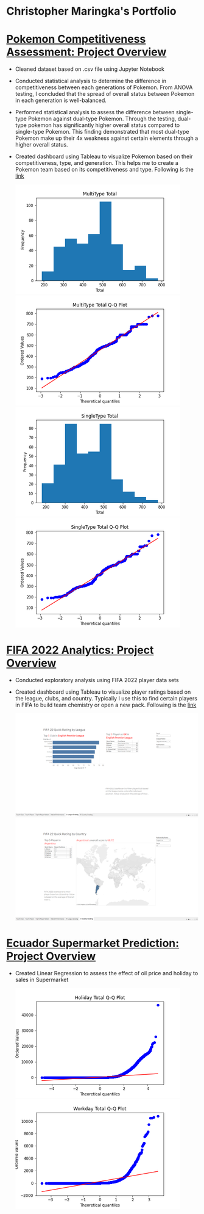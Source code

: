 # Christopher Maringka's Portfolio

# [Pokemon Competitiveness Assessment: Project Overview](https://github.com/ChrisMaringka/Pokemon-Gen-1to8)
* Cleaned dataset based on .csv file using Jupyter Notebook
* Conducted statistical analysis to determine the difference in competitiveness between each generations of Pokemon. From ANOVA testing, I concluded that the spread of overall status between Pokemon in each generation is well-balanced.
* Performed statistical analysis to assess the difference between single-type Pokemon against dual-type Pokemon. Through the testing, dual-type pokemon has significantly higher overall status compared to single-type Pokemon. This finding demonstrated that most dual-type Pokemon make up their 4x weakness against certain elements through a higher overall status.
* Created dashboard using Tableau to visualize Pokemon based on their competitiveness, type, and generation. This helps me to create a Pokemon team based on its competitiveness and type. Following is the [link](https://public.tableau.com/app/profile/christopher7474/viz/PokemonStatComparison_16434165078030/Dashboard1)

	![](https://github.com/ChrisMaringka/Christopher-Maringka-s-Portfolio/blob/main/images/Poke-MultiType%20Total%20Hist.png)
  ![](https://github.com/ChrisMaringka/Christopher-Maringka-s-Portfolio/blob/main/images/Poke-MultiType_qqplot.png)
	![](https://github.com/ChrisMaringka/Christopher-Maringka-s-Portfolio/blob/main/images/Poke-SingleType%20Total%20Hist.png)
  ![](https://github.com/ChrisMaringka/Christopher-Maringka-s-Portfolio/blob/main/images/Poke-SingleType_qqplot.png)
    
# [FIFA 2022 Analytics: Project Overview](https://github.com/ChrisMaringka/FIFA-2022)
* Conducted exploratory analysis using FIFA 2022 player data sets
* Created dashboard using Tableau to visualize player ratings based on the league, clubs, and country. Typically I use this to find certain players in FIFA to build team chemistry or open a new pack. Following is the [link](https://public.tableau.com/app/profile/christopher7474/viz/FIFA22ClubPlayerRating/LeagueGrading)

	![](https://github.com/ChrisMaringka/FIFA-2022/blob/d5d1b0213aa058b97d4124d3683f433c88a9e80c/chart/League.png)
  ![](https://github.com/ChrisMaringka/FIFA-2022/blob/d5d1b0213aa058b97d4124d3683f433c88a9e80c/chart/Country.png)

# [Ecuador Supermarket Prediction: Project Overview](https://github.com/ChrisMaringka/Ecuador)
* Created Linear Regression to assess the effect of oil price and holiday to sales in Supermarket

	![](https://github.com/ChrisMaringka/Ecuador/blob/main/chart/holiday_qqplot.png)
  ![](https://github.com/ChrisMaringka/Ecuador/blob/main/chart/workday_qqplot.png)
